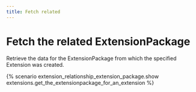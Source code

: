 ```yaml
---
title: Fetch related
---
```


# Fetch the related ExtensionPackage

Retrieve the data for the ExtensionPackage from which the specified Extension
was created.

{% scenario extension_relationship_extension_package.show extensions.get_the_extensionpackage_for_an_extension %}
